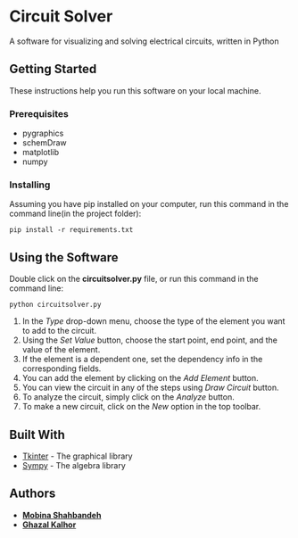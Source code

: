 # Circuit Solver

A software for visualizing and solving electrical circuits, written in Python

## Getting Started

These instructions help you run this software on your local machine.

### Prerequisites

* pygraphics
* schemDraw
* matplotlib
* numpy

### Installing

Assuming you have pip installed on your computer, run this command in the command line(in the project folder):

```
pip install -r requirements.txt
```

## Using the Software

Double click on the **circuitsolver.py** file, or run this command in the command line:

```
python circuitsolver.py
```

1. In the _Type_ drop-down menu, choose the type of the element you want to add to the circuit.
2. Using the _Set Value_ button, choose the start point, end point, and the value of the element.
3. If the element is a dependent one, set the dependency info in the corresponding fields.
4. You can add the element by clicking on the _Add Element_ button.
5. You can view the circuit in any of the steps using _Draw Circuit_ button.
6. To analyze the circuit, simply click on the _Analyze_ button.
7. To make a new circuit, click on the _New_ option in the top toolbar.

## Built With

* [Tkinter](https://github.com/python/cpython/tree/3.8/Lib/tkinter) - The graphical library
* [Sympy](https://www.sympy.org/en/index.html) - The algebra library

## Authors

* [**Mobina Shahbandeh**](https://github.com/mobinashb)
* [**Ghazal Kalhor**](https://github.com/kalhorghazal)

